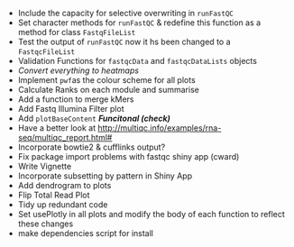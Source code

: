 - Include the capacity for selective overwriting in `runFastQC`
- Set character methods for `runFastQC` & redefine this function as a method for class `FastqFileList`
- Test the output of `runFastQC` now it hs been changed to a `FastqcFileList`
- Validation Functions for `fastqcData` and `fastqcDataLists` objects
- *Convert everything to heatmaps*
- Implement `pwf`as the colour scheme for all plots
- Calculate Ranks on each module and summarise
- Add a function to merge kMers
- Add Fastq Illumina Filter plot
- Add `plotBaseContent` ***Funcitonal (check)***
- Have a better look at http://multiqc.info/examples/rna-seq/multiqc_report.html#
- Incorporate bowtie2 & cufflinks output?
- Fix package import problems with fastqc shiny app (cward)
- Write Vignette
- Incorporate subsetting by pattern in Shiny App
- Add dendrogram to plots
- Flip Total Read Plot
- Tidy up redundant code
- Set usePlotly in all plots and modify the body of each function to reflect these changes
- make dependencies script for install 
